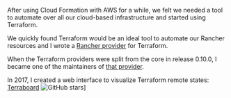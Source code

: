 After using Cloud Formation with AWS for a while, we felt we needed a tool
to automate over all our cloud-based infrastructure and started using Terraform.

We quickly found Terraform would be an ideal tool to automate our Rancher
resources and I wrote
a [Rancher provider](https://www.terraform.io/docs/providers/rancher/index.html)
for Terraform.

When the Terraform providers were split from the core in release 0.10.0,
I became one of the maintainers of [that provider](https://github.com/terraform-providers/terraform-provider-rancher).

In 2017, I created a web interface to visualize Terraform remote states:
[Terraboard](https://github.com/camptocamp/terraboard)
 ![GitHub stars](https://img.shields.io/github/stars/camptocamp/terraboard.svg?style=social&label=Stars)]
